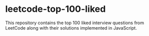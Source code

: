 # leetcode-top-100-liked

This repository contains the top 100 liked interview questions from LeetCode along with their solutions implemented in JavaScript.
